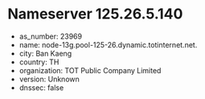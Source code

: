 # Nameserver 125.26.5.140

* as_number: 23969
* name: node-13g.pool-125-26.dynamic.totinternet.net.
* city: Ban Kaeng
* country: TH
* organization: TOT Public Company Limited
* version: Unknown
* dnssec: false
